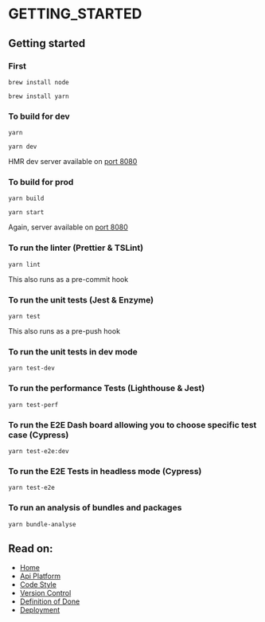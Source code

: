 # GETTING\_STARTED

## Getting started

### First

```text
brew install node

brew install yarn
```

### To build for dev

```text
yarn

yarn dev
```

HMR dev server available on [port 8080](http://localhost:8080)

### To build for prod

```text
yarn build

yarn start
```

Again, server available on [port 8080](http://localhost:8080)

### To run the linter \(Prettier & TSLint\)

```text
yarn lint
```

This also runs as a pre-commit hook

### To run the unit tests \(Jest & Enzyme\)

```text
yarn test
```

This also runs as a pre-push hook

### To run the unit tests in dev mode

```text
yarn test-dev
```

### To run the performance Tests \(Lighthouse & Jest\)

```text
yarn test-perf
```

### To run the E2E Dash board allowing you to choose specific test case \(Cypress\)

```text
yarn test-e2e:dev
```

### To run the E2E Tests in headless mode \(Cypress\)

```text
yarn test-e2e
```

### To run an analysis of bundles and packages

```text
yarn bundle-analyse
```

## Read on:

* [Home](https://github.com/reapit/foundations-documentation/tree/777f5a5c6d6e2d106c049a6fbf696ba3f4ddfd95/Open%20Source/README.md)
* [Api Platform](api_platform.md)
* [Code Style](code_style.md)
* [Version Control](version_control.md)
* [Definition of Done](definition_of_done.md)
* [Deployment](deployment.md)

